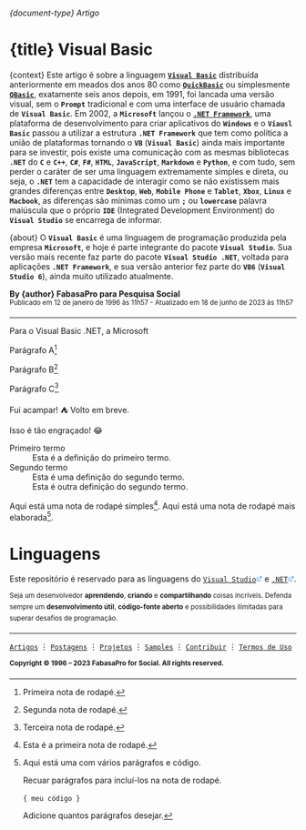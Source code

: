 ###### {document-type} Artigo

# {title} Visual Basic

{context} Este artigo é sobre a linguagem [__`Visual Basic`__](https://learn.microsoft.com/pt-br/dotnet/visual-basic) distribuída anteriormente em meados dos anos 80 como [__`QuickBasic`__](https://winworldpc.com/product/quickbasic/1x) ou simplesmente [__`QBasic`__](https://winworldpc.com/product/quickbasic/1x), exatamente seis anos depois, em 1991, foi lancada uma versão visual, sem o __`Prompt`__ tradicional e com uma interface de usuário chamada de __`Visual Basic`__. Em 2002, a __`Microsoft`__ lançou o [__`.NET Framework`__](https://learn.microsoft.com/pt-br/dotnet/core/introduction#:~:text=ambientes%20de%20destino.-,Hist%C3%B3ria%20do%20.,para%20criar%20aplicativos%20do%20Windows.), uma plataforma de desenvolvimento para criar aplicativos do __`Windows`__ e o __`Viausl Basic`__ passou a utilizar a estrutura __`.NET Framework`__ que tem como política a união de plataformas tornando o __`VB`__ (__`Visual Basic`__) ainda mais importante para se investir, pois existe uma comunicação com as mesmas bibliotecas __`.NET`__ do __`C`__ e __`C++`__, __`C#`__, __`F#`__, __`HTML`__, __`JavaScript`__, __`Markdown`__ e __`Python`__, e com tudo, sem perder o caráter de ser uma linguagem extremamente simples e direta, ou seja, o __`.NET`__ tem a capacidade de interagir como se não existissem mais grandes diferenças entre __`Desktop`__, __`Web`__, __`Mobile Phone`__ e __`Tablet`__, __`Xbox`__, __`Linux`__ e __`Macbook`__, as diferenças são mínimas como um __`;`__ ou __`lowercase`__ palavra maiúscula que o próprio __`IDE`__ (Integrated Development Environment) do __`Visual Studio`__ se encarrega de informar.

{about} O __`Visual Basic`__ é uma linguagem de programação produzida pela empresa __`Microsoft`__, e hoje é parte integrante do pacote __`Visual Studio`__. Sua versão mais recente faz parte do pacote __`Visual Studio .NET`__, voltada para aplicações __`.NET Framework`__, e sua versão anterior fez parte do __`VB6`__ (__`Visual Studio 6`__), ainda muito utilizado atualmente.

<p><b>By {author} FabasaPro para Pesquisa Social</b><br />
<sup>Publicado em 12 de janeiro de 1996 às 11h57 - Atualizado em 18 de junho de 2023 às 11h57</sup></p>

---

Para o Visual Basic .NET, a Microsoft 

Parágrafo A[^1]

Parágrafo B[^2]

Parágrafo C[^3]


Fui acampar! :tent: Volto em breve.

Isso é tão engraçado! :joy:


<dl>
  <dt>Primeiro termo</dt>
  <dd>Esta é a definição do primeiro termo.</dd>
  <dt>Segundo termo</dt>
  <dd>Esta é uma definição do segundo termo. </dd>
  <dd>Esta é outra definição do segundo termo.</dd>
</dl>


Aqui está uma nota de rodapé simples[^4]. Aqui está uma nota de rodapé mais elaborada[^bignote].

[^4]: Esta é a primeira nota de rodapé.

[^bignote]: Aqui está uma com vários parágrafos e código.

    Recuar parágrafos para incluí-los na nota de rodapé.

    `{ meu código }`

    Adicione quantos parágrafos desejar.



# Linguagens

Este repositório é reservado para as linguagens do [`Visual Studio`<img src="https://github.com/poitanotalk/resources/blob/main/svg/tools/externallink.svg" alt="base octocat svg" width="11" height="11" />](https://visualstudio.microsoft.com) e [`.NET`<img src="https://github.com/poitanotalk/resources/blob/main/svg/tools/externallink.svg" alt="base octocat svg" width="11" height="11" />](https://dotnet.microsoft.com).

<sup>Seja um desenvolvedor __aprendendo__, __criando__ e __compartilhando__ coisas incríveis. Defenda sempre um __desenvolvimento útil__, __código-fonte aberto__ e possibilidades ilimitadas para superar desafios de programação.</sup>

---

[`Artigos`](https://github.com/poitanotalk) ⋮ [`Postagens`](https://github.com/poitanotalk) ⋮ [`Projetos`](https://github.com/poitanotalk) ⋮ [`Samples`](https://github.com/poitanotalk) ⋮ [`Contribuir`](https://github.com/poitanotalk/source/pulls) ⋮ [`Termos de Uso`](LICENSE)

<sup><b>Copyright © 1996 – 2023 FabasaPro for Social. All rights reserved.</b>


[^1]: Primeira nota de rodapé.
[^2]: Segunda nota de rodapé.
[^3]: Terceira nota de rodapé.
